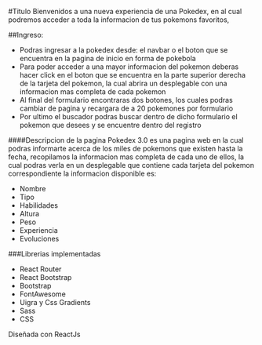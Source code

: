 #Titulo
Bienvenidos a una nueva experiencia de una Pokedex, en al cual podremos acceder a toda la informacion de tus pokemons favoritos,

##Ingreso:

- Podras ingresar a la pokedex desde: el navbar o el boton que se encuentra en la pagina de inicio en forma de pokebola
- Para poder acceder a una mayor informacion del pokemon deberas hacer click en el boton que se encuentra en la parte superior derecha de la tarjeta del pokemon, la cual abrira un desplegable con una informacion mas completa de cada pokemon
- Al final del formulario encontraras dos botones, los cuales podras cambiar de pagina y recargara de a 20 pokemones por formulario
- Por ultimo el buscador podras buscar dentro de dicho formulario el pokemon que desees y se encuentre dentro del registro

####Descripcion de la pagina
Pokedex 3.0 es una pagina web en la cual podras informarte acerca de los miles de pokemons que existen hasta la fecha, recopilamos la informacion mas completa de cada uno de ellos, la cual podras verla en un desplegable que contiene cada tarjeta del pokemon correspondiente
la informacion disponible es:

- Nombre
- Tipo
- Habilidades
- Altura
- Peso
- Experiencia
- Evoluciones

###Librerias implementadas

- React Router
- React Bootstrap
- Bootstrap
- FontAwesome
- Uigra y Css Gradients
- Sass
- CSS

Diseñada con ReactJs
